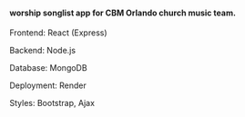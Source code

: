 #### worship songlist app for CBM Orlando church music team.
<p>Frontend: React (Express)
<p>Backend: Node.js
<p>Database: MongoDB
<p>Deployment: Render
<p>Styles: Bootstrap, Ajax
